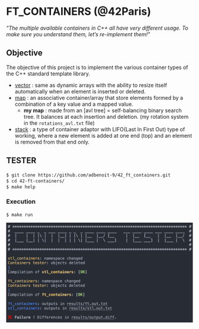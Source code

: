 # FT_CONTAINERS (@42Paris)
*"The multiple available containers in C++ all have very different usage. To make sure you understand them, let’s re-implement them!"*

## Objective

The objective of this project is to implement the various container types of the C++ standard template library.
- [vector](#vector) : same as dynamic arrays with the ability to resize itself automatically when an element is inserted or deleted.
- [map](#map) : an associative container/array that store elements formed by a combination of a key value and a mapped value.
  - **my map** : made from an [avl tree] = self-balancing binary search tree.
It balances at each insertion and deletion.
(my rotation system in the `rotations_avl.txt` file)
- [stack](stack) : a type of container adaptor with LIFO(Last In First Out) type of working, where a new element is added at one end (top) and an element is removed from that end only.  

## TESTER
```
$ git clone https://github.com/adbenoit-9/42_ft_containers.git
$ cd 42-ft-containers/
$ make help
```
<!-- ![Example](img/help.png) -->

### Execution
```
$ make run
```
![Example](img/screenshot.png)
